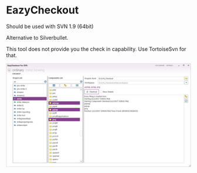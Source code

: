 # EazyCheckout

Should be used with SVN 1.9 (64bit)

Alternative to Silverbullet.

This tool does not provide you the check in capability. Use TortoiseSvn for that.

![alt text](screenshots/EazyCheckout.png "EazyCheckout Checkout Page")
